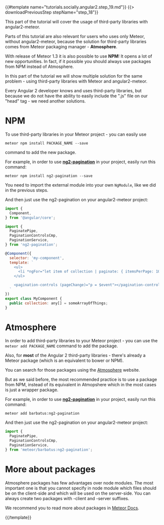 {{#template name="tutorials.socially.angular2.step_19.md"}}
{{> downloadPreviousStep stepName="step_18"}}

This part of the tutorial will cover the usage of third-party libraries with angular2-meteor.

Parts of this tutorial are also relevant for users who uses only Meteor, without angular2-meteor, because the solution for third-party libraries comes from Meteor packaging manager - **Atmosphere**.

With release of Meteor 1.3 it is also possible to use **NPM**! It opens a lot of new opportunities. In fact, if it possible you should always use packages from NPM instead of Atmosphere.

In this part of the tutorial we will show multiple solution for the same problem - using third-party libraries with Meteor and angular2-meteor.


Every Angular 2 developer knows and uses third-party libraries, but because we do not have the ability to easily include the ".js" file on our "head" tag - we need another solutions.

# NPM

To use third-party libraries in your Meteor project - you can easily use

    meteor npm install PACKAGE_NAME --save

command to add the new package.

For example, in order to use **[ng2-pagination](https://www.npmjs.com/package/ng2-pagination)** in your project, easily run this command:

    meteor npm install ng2-pagination --save

You need to import the external module into your own `NgModule`, like we did in the previous steps.

And then just use the ng2-pagination on your angular2-meteor project:

```js
import {
  Component,
} from '@angular/core';

import {
  PaginatePipe,
  PaginationControlsCmp,
  PaginationService,
} from 'ng2-pagination';

@Component({
  selector: 'my-component',
  template: `
    <ul>
      <li *ngFor="let item of collection | paginate: { itemsPerPage: 10, currentPage: p }"> ... </li>
    </ul>

    <pagination-controls (pageChange)="p = $event"></pagination-controls>
  `
})
export class MyComponent {
  public collection: any[] = someArrayOfThings;  
}

```

# Atmosphere

In order to add third-party libraries to your Meteor project - you can use the `meteor add PACKAGE_NAME` command to add the package.

Also, for **most** of the Angular 2 third-party libraries - there's already a Meteor package (which is an equivalent to bower or NPM).

You can search for those packages using the [Atmosphere](https://atmospherejs.com/) website.

But as we said before, the most recommended practice is to use a package from NPM, instead of its equivalent in Atmopshere which in the most cases is just a wrapper package.

For example, in order to use **[ng2-pagination](https://atmospherejs.com/barbatus/ng2-pagination)** in your project, easily run this command:

```
meteor add barbatus:ng2-pagination
```

And then just use the ng2-pagination on your angular2-meteor project:

```js
import {
  PaginatePipe,
  PaginationControlsCmp,
  PaginationService,
} from 'meteor/barbatus:ng2-pagination';
```

# More about packages

Atmosphere packages has few advantages over node modules. The most important one is that you cannot specify in node module which files should be on the client-side and which will be used on the server-side. You can always create two packages with -client and -server suffixes.

We recommend you to read more about packages in [Meteor Docs](http://docs.meteor.com/#/full/packagejs).

{{/template}}
